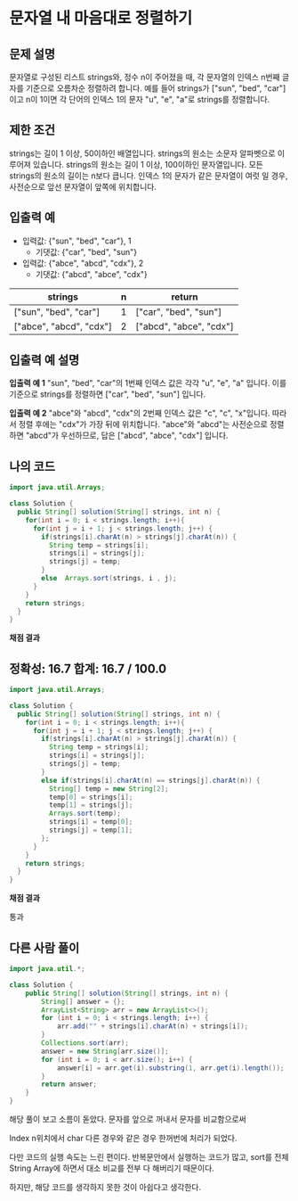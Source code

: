 # 문자열 내 마음대로 정렬하기

## 문제 설명

문자열로 구성된 리스트 strings와, 정수 n이 주어졌을 때, 각 문자열의 인덱스 n번째 글자를 기준으로 오름차순 정렬하려 합니다. 예를 들어 strings가 ["sun", "bed", "car"]이고 n이 1이면 각 단어의 인덱스 1의 문자 "u", "e", "a"로 strings를 정렬합니다.

## 제한 조건

strings는 길이 1 이상, 50이하인 배열입니다.
strings의 원소는 소문자 알파벳으로 이루어져 있습니다.
strings의 원소는 길이 1 이상, 100이하인 문자열입니다.
모든 strings의 원소의 길이는 n보다 큽니다.
인덱스 1의 문자가 같은 문자열이 여럿 일 경우, 사전순으로 앞선 문자열이 앞쪽에 위치합니다.

## 입출력 예

- 입력값: {"sun", "bed", "car"}, 1
  - 기댓값: {"car", "bed", "sun"}
- 입력값: {"abce", "abcd", "cdx"}, 2
  - 기댓값: {"abcd", "abce", "cdx"}

|strings|	n|	return|
|---|---|---|
|["sun", "bed", "car"]|	1|	["car", "bed", "sun"]|
|["abce", "abcd", "cdx"]|	2|	["abcd", "abce", "cdx"]|

## 입출력 예 설명

**입출력 예 1**
"sun", "bed", "car"의 1번째 인덱스 값은 각각 "u", "e", "a" 입니다. 이를 기준으로 strings를 정렬하면 ["car", "bed", "sun"] 입니다.

**입출력 예 2**
"abce"와 "abcd", "cdx"의 2번째 인덱스 값은 "c", "c", "x"입니다. 따라서 정렬 후에는 "cdx"가 가장 뒤에 위치합니다. "abce"와 "abcd"는 사전순으로 정렬하면 "abcd"가 우선하므로, 답은 ["abcd", "abce", "cdx"] 입니다.

## 나의 코드

```java
import java.util.Arrays;

class Solution {
  public String[] solution(String[] strings, int n) {
    for(int i = 0; i < strings.length; i++){
      for(int j = i + 1; j < strings.length; j++) {
        if(strings[i].charAt(n) > strings[j].charAt(n)) {
          String temp = strings[i];
          strings[i] = strings[j];
          strings[j] = temp;
        }
        else  Arrays.sort(strings, i , j);
      }
    }
    return strings;
  }
}
```
**채점 결과**

정확성: 16.7
합계: 16.7 / 100.0
---
```java
import java.util.Arrays;

class Solution {
  public String[] solution(String[] strings, int n) {
    for(int i = 0; i < strings.length; i++){
      for(int j = i + 1; j < strings.length; j++) {
        if(strings[i].charAt(n) > strings[j].charAt(n)) {
          String temp = strings[i];
          strings[i] = strings[j];
          strings[j] = temp;
        }
        else if(strings[i].charAt(n) == strings[j].charAt(n)) {
          String[] temp = new String[2];
          temp[0] = strings[i];
          temp[1] = strings[j];
          Arrays.sort(temp);
          strings[i] = temp[0];
          strings[j] = temp[1];
        };
      }
    }
    return strings;
  }
}
```
**채점 결과**

통과 

## 다른 사람 풀이

```java
import java.util.*;

class Solution {
    public String[] solution(String[] strings, int n) {
        String[] answer = {};
        ArrayList<String> arr = new ArrayList<>();
        for (int i = 0; i < strings.length; i++) {
            arr.add("" + strings[i].charAt(n) + strings[i]);
        }
        Collections.sort(arr);
        answer = new String[arr.size()];
        for (int i = 0; i < arr.size(); i++) {
            answer[i] = arr.get(i).substring(1, arr.get(i).length());
        }
        return answer;
    }
}
```

해당 풀이 보고 소름이 돋았다. 문자를 앞으로 꺼내서 문자를 비교함으로써

Index n위치에서 char 다른 경우와 같은 경우 한꺼번에 처리가 되었다.

다만 코드의 실행 속도는 느린 편이다. 반복문안에서 실행하는 코드가 많고, sort를 전체 String Array에 하면서 대소 비교를 전부 다 해버리기 때문이다.

하지만, 해당 코드를 생각하지 못한 것이 아쉽다고 생각한다.
